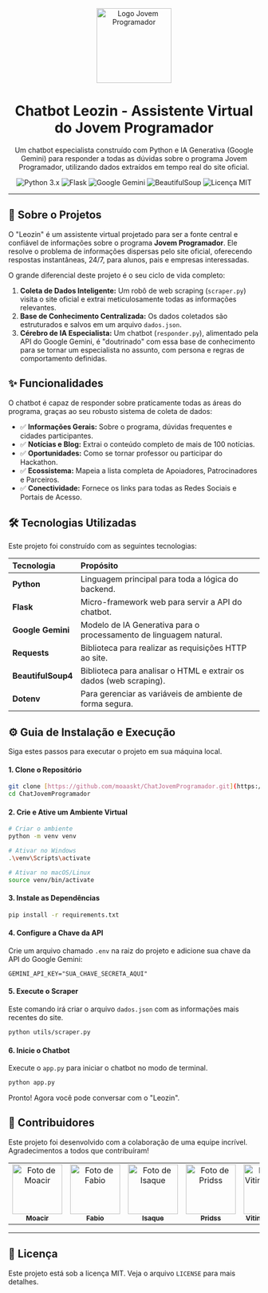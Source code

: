 <div align="center">
  <img src="https://www.jovemprogramador.com.br/images/jovemprogramador_logo.png" alt="Logo Jovem Programador" width="150"/>
  <h1><b>Chatbot Leozin - Assistente Virtual do Jovem Programador</b></h1>
  <p>
    Um chatbot especialista construído com Python e IA Generativa (Google Gemini) para responder a todas as dúvidas sobre o programa Jovem Programador, utilizando dados extraídos em tempo real do site oficial.
  </p>
  <p>
    <img src="https://img.shields.io/badge/Python-3.x-blue.svg" alt="Python 3.x">
    <img src="https://img.shields.io/badge/Framework-Flask-black.svg" alt="Flask">
    <img src="https://img.shields.io/badge/IA-Google%20Gemini-4285F4.svg" alt="Google Gemini">
    <img src="https://img.shields.io/badge/Web%20Scraping-BeautifulSoup-orange.svg" alt="BeautifulSoup">
    <img src="https://img.shields.io/badge/Licença-MIT-green.svg" alt="Licença MIT">
  </p>
</div>

---

## 🚀 Sobre o Projetos

O "Leozin" é um assistente virtual projetado para ser a fonte central e confiável de informações sobre o programa **Jovem Programador**. Ele resolve o problema de informações dispersas pelo site oficial, oferecendo respostas instantâneas, 24/7, para alunos, pais e empresas interessadas.

O grande diferencial deste projeto é o seu ciclo de vida completo:
1.  **Coleta de Dados Inteligente:** Um robô de web scraping (`scraper.py`) visita o site oficial e extrai meticulosamente todas as informações relevantes.
2.  **Base de Conhecimento Centralizada:** Os dados coletados são estruturados e salvos em um arquivo `dados.json`.
3.  **Cérebro de IA Especialista:** Um chatbot (`responder.py`), alimentado pela API do Google Gemini, é "doutrinado" com essa base de conhecimento para se tornar um especialista no assunto, com persona e regras de comportamento definidas.

## ✨ Funcionalidades

O chatbot é capaz de responder sobre praticamente todas as áreas do programa, graças ao seu robusto sistema de coleta de dados:

-   ✅ **Informações Gerais:** Sobre o programa, dúvidas frequentes e cidades participantes.
-   ✅ **Notícias e Blog:** Extrai o conteúdo completo de mais de 100 notícias.
-   ✅ **Oportunidades:** Como se tornar professor ou participar do Hackathon.
-   ✅ **Ecossistema:** Mapeia a lista completa de Apoiadores, Patrocinadores e Parceiros.
-   ✅ **Conectividade:** Fornece os links para todas as Redes Sociais e Portais de Acesso.

## 🛠️ Tecnologias Utilizadas

Este projeto foi construído com as seguintes tecnologias:

| Tecnologia      | Propósito                                                    |
| :-------------- | :----------------------------------------------------------- |
| **Python** | Linguagem principal para toda a lógica do backend.           |
| **Flask** | Micro-framework web para servir a API do chatbot.            |
| **Google Gemini** | Modelo de IA Generativa para o processamento de linguagem natural. |
| **Requests** | Biblioteca para realizar as requisições HTTP ao site.        |
| **BeautifulSoup4**| Biblioteca para analisar o HTML e extrair os dados (web scraping). |
| **Dotenv** | Para gerenciar as variáveis de ambiente de forma segura.     |

## ⚙️ Guia de Instalação e Execução

Siga estes passos para executar o projeto em sua máquina local.

#### 1. Clone o Repositório
```bash
git clone [https://github.com/moaaskt/ChatJovemProgramador.git](https://github.com/moaaskt/ChatJovemProgramador.git)
cd ChatJovemProgramador
```

#### 2. Crie e Ative um Ambiente Virtual
```bash
# Criar o ambiente
python -m venv venv

# Ativar no Windows
.\venv\Scripts\activate

# Ativar no macOS/Linux
source venv/bin/activate
```

#### 3. Instale as Dependências
```bash
pip install -r requirements.txt
```

#### 4. Configure a Chave da API
Crie um arquivo chamado `.env` na raiz do projeto e adicione sua chave da API do Google Gemini:
```
GEMINI_API_KEY="SUA_CHAVE_SECRETA_AQUI"
```

#### 5. Execute o Scraper
Este comando irá criar o arquivo `dados.json` com as informações mais recentes do site.
```bash
python utils/scraper.py
```

#### 6. Inicie o Chatbot
Execute o `app.py` para iniciar o chatbot no modo de terminal.
```bash
python app.py
```
Pronto! Agora você pode conversar com o "Leozin".

## 🤝 Contribuidores

Este projeto foi desenvolvido com a colaboração de uma equipe incrível. Agradecimentos a todos que contribuíram!

<table>
  <tr>
    <td align="center">
      <a href="https://github.com/moaaskt">
        <img src="https://github.com/moaaskt.png?size=100" width="100px;" alt="Foto de Moacir"/>
        <br />
        <sub><b>Moacir</b></sub>
      </a>
    </td>
    <td align="center">
      <a href="https://github.com/fabiof8">
        <img src="https://github.com/fabiof8.png?size=100" width="100px;" alt="Foto de Fabio"/>
        <br />
        <sub><b>Fabio</b></sub>
      </a>
    </td>
    <td align="center">
      <a href="https://github.com/isaqmm">
        <img src="https://github.com/isaqmm.png?size=100" width="100px;" alt="Foto de Isaque"/>
        <br />
        <sub><b>Isaque</b></sub>
      </a>
    </td>
    <td align="center">
      <a href="https://github.com/Pridss">
        <img src="https://github.com/Pridss.png?size=100" width="100px;" alt="Foto de Pridss"/>
        <br />
        <sub><b>Pridss</b></sub>
      </a>
    </td>
    <td align="center">
      <a href="https://github.com/VitinhoBatista0103">
        <img src="https://github.com/VitinhoBatista0103.png?size=100" width="100px;" alt="Foto de VitinhoBatista"/>
        <br />
        <sub><b>VitinhoBatista</b></sub>
      </a>
    </td>
  </tr>
</table>

---

## 📜 Licença

Este projeto está sob a licença MIT. Veja o arquivo `LICENSE` para mais detalhes.
